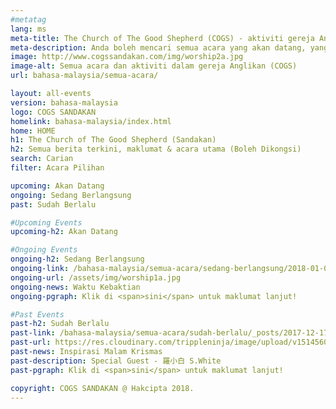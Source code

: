 ```yaml
---
#metatag
lang: ms
meta-title: The Church of The Good Shepherd (COGS) - aktiviti gereja Anglikan yang terkini di Sandakan
meta-description: Anda boleh mencari semua acara yang akan datang, yang sedang berlangsung dan lalu dari aktiviti gereja (COGS) kami di sandakan
image: http://www.cogssandakan.com/img/worship2a.jpg
image-alt: Semua acara dan aktiviti dalam gereja Anglikan (COGS)
url: bahasa-malaysia/semua-acara/

layout: all-events
version: bahasa-malaysia
logo: COGS SANDAKAN
homelink: bahasa-malaysia/index.html
home: HOME
h1: The Church of The Good Shepherd (Sandakan)
h2: Semua berita terkini, maklumat & acara utama (Boleh Dikongsi)
search: Carian
filter: Acara Pilihan

upcoming: Akan Datang
ongoing: Sedang Berlangsung
past: Sudah Berlalu

#Upcoming Events
upcoming-h2: Akan Datang

#Ongoing Events
ongoing-h2: Sedang Berlangsung
ongoing-link: /bahasa-malaysia/semua-acara/sedang-berlangsung/2018-01-05-waktu-kebaktian-cogs
ongoing-url: /assets/img/worship1a.jpg
ongoing-news: Waktu Kebaktian
ongoing-pgraph: Klik di <span>sini</span> untuk maklumat lanjut!

#Past Events
past-h2: Sudah Berlalu
past-link: /bahasa-malaysia/semua-acara/sudah-berlalu/_posts/2017-12-17-inspired-christmas-night.md
past-url: https://res.cloudinary.com/trippleninja/image/upload/v1514560579/Inspired%20Christmas%20Night/Inpsired17.jpg
past-news: Inspirasi Malam Krismas
past-description: Special Guest - 羅小白 S.White
past-pgraph: Klik di <span>sini</span> untuk maklumat lanjut!

copyright: COGS SANDAKAN @ Hakcipta 2018.
---
```

